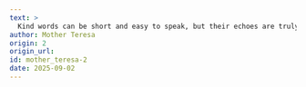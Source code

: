 ```yaml
---
text: >
  Kind words can be short and easy to speak, but their echoes are truly endless.
author: Mother Teresa
origin: 2
origin_url:
id: mother_teresa-2
date: 2025-09-02 
---
```


